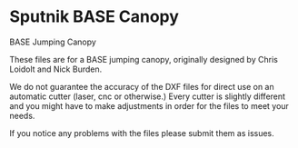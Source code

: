 # Sputnik BASE Canopy
BASE Jumping Canopy

These files are for a BASE jumping canopy, originally designed by Chris Loidolt and Nick Burden.

We do not guarantee the accuracy of the DXF files for direct use on an automatic cutter (laser, cnc or otherwise.) Every cutter is slightly different and you might have to make adjustments in order for the files to meet your needs.

If you notice any problems with the files please submit them as issues.
